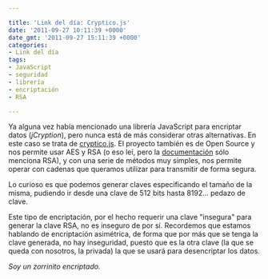 ```yaml
---

title: 'Link del día: Cryptico.js'
date: '2011-09-27 10:11:39 +0000'
date_gmt: '2011-09-27 15:11:39 +0000'
categories:
- Link del día
tags:
- JavaScript
- seguridad
- librería
- encriptación
- RSA

---
```


Ya alguna vez había mencionado una librería JavaScript para encriptar datos (_jCryption_), pero nunca está de más considerar otras alternativas. En este caso se trata de [cryptico.js](http://cryptico.wwwtyro.net/). El proyecto también es de Open Source y nos permite usar AES y RSA (o eso leí, pero la [documentación](http://code.google.com/p/cryptico/) sólo menciona RSA), y con una serie de métodos muy simples, nos permite operar con cadenas que queramos utilizar para transmitir de forma segura.

Lo curioso es que podemos generar claves especificando el tamaño de la misma, pudiendo ir desde una clave de 512 bits hasta 8192... pedazo de clave.

Este tipo de encriptación, por el hecho requerir una clave "insegura" para generar la clave RSA, no es inseguro de por sí. Recordemos que estamos hablando de encriptación asimétrica, de forma que por más que se tenga la clave generada, no hay inseguridad, puesto que es la otra clave (la que se queda con nosotros, la privada) la que se usará para desencriptar los datos.

_Soy un zorrinito encriptado._

